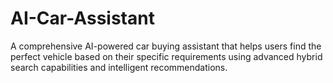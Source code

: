 # AI-Car-Assistant
A comprehensive AI-powered car buying assistant that helps users find the perfect vehicle based on their specific requirements using advanced hybrid search capabilities and intelligent recommendations.
